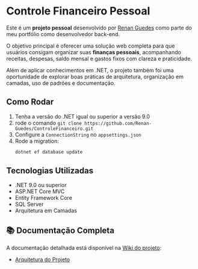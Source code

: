 # Controle Financeiro Pessoal

Este é um **projeto pessoal** desenvolvido por [Renan Guedes](https://github.com/Renan-Guedes) como parte do meu portfólio como desenvolvedor back-end.

O objetivo principal é oferecer uma solução web completa para que usuários consigam organizar suas **finanças pessoais**, acompanhando receitas, despesas, saldo mensal e gastos fixos com clareza e praticidade.

Além de aplicar conhecimentos em .NET, o projeto também foi uma oportunidade de explorar boas práticas de arquitetura, organização em camadas, uso de padrões e documentação.

## Como Rodar
1. Tenha a versão do .NET igual ou superior a versão 9.0
2. rode o comando `git clone https://github.com/Renan-Guedes/ControleFinanceiro.git`
3. Configure a `ConnectionString` no `appsettings.json`
4. Rode a migration:
   ```bash
   dotnet ef database update

## Tecnologias Utilizadas
- .NET 9.0 ou superior
- ASP.NET Core MVC
- Entity Framework Core
- SQL Server
- Arquitetura em Camadas

## 📚 Documentação Completa

A documentação detalhada está disponível na [Wiki do projeto](https://github.com/Renan-Guedes/ControleFinanceiro/wiki):

- [Arquitetura do Projeto](https://github.com/Renan-Guedes/ControleFinanceiro/wiki/Arquitetura-do-Projeto)
